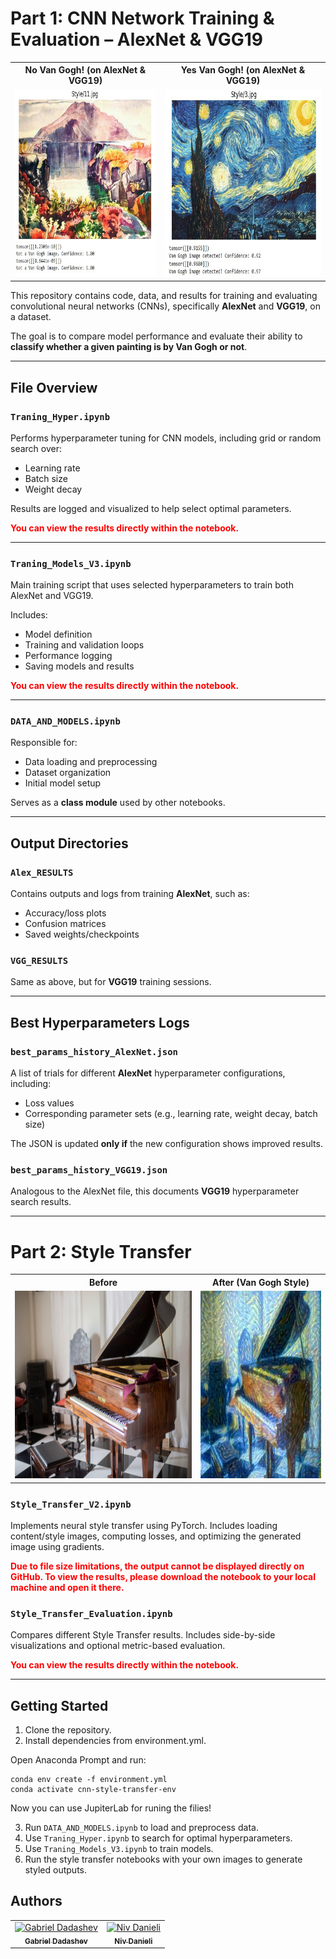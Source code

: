 # Part 1: CNN Network Training & Evaluation – AlexNet & VGG19

<table>
  <tr>
    <th align="center">No Van Gogh! (on AlexNet & VGG19)</th>
    <th align="center">Yes Van Gogh! (on AlexNet & VGG19)</th>
  </tr>
  <tr>
    <td align="center">
      <img src="https://github.com/futuremobilitylabTAU/Van_Gogh_Back_to_Life/blob/main/Classi/no_example.jpg" height="300"/>
    </td>
    <td align="center">
      <img src="https://github.com/futuremobilitylabTAU/Van_Gogh_Back_to_Life/blob/main/Classi/yes_example.jpg" height="300"/>
    </td>
  </tr>
</table>

This repository contains code, data, and results for training and evaluating convolutional neural networks (CNNs), specifically **AlexNet** and **VGG19**, on a dataset.

The goal is to compare model performance and evaluate their ability to **classify whether a given painting is by Van Gogh or not**.


---

## File Overview

### `Traning_Hyper.ipynb`
Performs hyperparameter tuning for CNN models, including grid or random search over:
- Learning rate
- Batch size
- Weight decay

Results are logged and visualized to help select optimal parameters.

<span style="color:red; font-weight:bold">You can view the results directly within the notebook.</span>


---

### `Traning_Models_V3.ipynb`
Main training script that uses selected hyperparameters to train both AlexNet and VGG19.

Includes:
- Model definition  
- Training and validation loops  
- Performance logging  
- Saving models and results

<span style="color:red; font-weight:bold">You can view the results directly within the notebook.</span>

---

### `DATA_AND_MODELS.ipynb`
Responsible for:
- Data loading and preprocessing  
- Dataset organization  
- Initial model setup

Serves as a **class module** used by other notebooks.

---

## Output Directories

### `Alex_RESULTS`
Contains outputs and logs from training **AlexNet**, such as:
- Accuracy/loss plots  
- Confusion matrices  
- Saved weights/checkpoints

### `VGG_RESULTS`
Same as above, but for **VGG19** training sessions.

---

## Best Hyperparameters Logs

### `best_params_history_AlexNet.json`
A list of trials for different **AlexNet** hyperparameter configurations, including:
- Loss values  
- Corresponding parameter sets (e.g., learning rate, weight decay, batch size)  

The JSON is updated **only if** the new configuration shows improved results.

### `best_params_history_VGG19.json`
Analogous to the AlexNet file, this documents **VGG19** hyperparameter search results.


---

# Part 2:  Style Transfer

<table>
  <tr>
    <th align="center">Before </th>
    <th align="center">After (Van Gogh Style)</th>
  </tr>
  <tr>
    <td align="center">
      <img src="https://github.com/futuremobilitylabTAU/Van_Gogh_Back_to_Life/blob/main/Content/18.jpg?raw=true" height="300"/>
    </td>
    <td align="center">
      <img src="https://github.com/futuremobilitylabTAU/Van_Gogh_Back_to_Life/blob/main/VGG19/18.jpg?raw=true" height="300"/>
    </td>
  </tr>
</table>

### `Style_Transfer_V2.ipynb`
Implements neural style transfer using PyTorch. Includes loading content/style images, computing losses, and optimizing the generated image using gradients.

<span style="color:red; font-weight:bold">
Due to file size limitations, the output cannot be displayed directly on GitHub.  
To view the results, please download the notebook to your local machine and open it there.
</span>


### `Style_Transfer_Evaluation.ipynb`
Compares different Style Transfer results. Includes side-by-side visualizations and optional metric-based evaluation.

<span style="color:red; font-weight:bold">You can view the results directly within the notebook.</span>

---

## Getting Started

1. Clone the repository.
2. Install dependencies from environment.yml.

Open Anaconda Prompt and run:

```
conda env create -f environment.yml
conda activate cnn-style-transfer-env
```

Now you can use JupiterLab for runing the filies!


3. Run `DATA_AND_MODELS.ipynb` to load and preprocess data.
4. Use `Traning_Hyper.ipynb` to search for optimal hyperparameters.
5. Use `Traning_Models_V3.ipynb` to train models.
6. Run the style transfer notebooks with your own images to generate styled outputs.


## Authors

<table>
  <tr>
    <td align="center">
      <a href="https://github.com/gabidadashev">
        <img src="https://github.com/gabidadashev.png" width="100px;" alt="Gabriel Dadashev"/><br />
        <sub><b>Gabriel Dadashev</b></sub>
      </a>
    </td>
    <td align="center">
      <a href="https://github.com/nivdanieli">
        <img src="https://github.com/nivdanieli.png" width="100px;" alt="Niv Danieli"/><br />
        <sub><b>Niv Danieli</b></sub>
      </a>
    </td>
  </tr>
</table>
